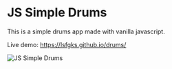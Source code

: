 # JS Simple Drums
This is a simple drums app made with vanilla javascript.

Live demo: https://lsfgks.github.io/drums/

![JS Simple Drums](https://i.imgur.com/AN5UMGc.png)
